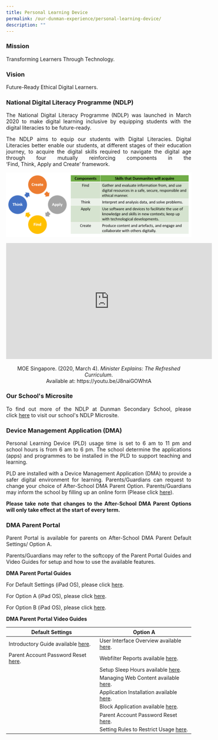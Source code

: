```yaml
---
title: Personal Learning Device
permalink: /our-dunman-experience/personal-learning-device/
description: ""
---
```

### Mission

Transforming Learners Through Technology.  

### Vision

Future-Ready Ethical Digital Learners.  

### National Digital Literacy Programme (NDLP)

<p style="text-align: justify;">The National Digital Literacy Programme (NDLP) was launched in March 2020 to&nbsp;make digital learning inclusive&nbsp;by&nbsp;equipping students with the digital literacies&nbsp;to be future-ready.</p>

<p style="text-align: justify;">The NDLP aims to equip our students with Digital Literacies.&nbsp;Digital Literacies better enable our students, at different stages of their education journey, to acquire the digital skills required to navigate the digital age through four mutually reinforcing components in the ‘Find,&nbsp;Think,&nbsp;Apply&nbsp;and&nbsp;Create’ framework.</p>

![](/images/Our%20Student%20Life/Personal%20Learning%20Device/Find%20Think%20Apply%20Create.png)

<p style="text-align:center"><iframe width="560" height="315" src="https://www.youtube.com/embed/J8naiGOWhtA" title="YouTube video player" frameborder="0" allow="accelerometer; autoplay; clipboard-write; encrypted-media; gyroscope; picture-in-picture" allowfullscreen=""></iframe></p>

<p style="text-align:center"> MOE Singapore. (2020, March 4).&nbsp;<i>Minister Explains: The Refreshed Curriculum</i>. <br> Available at: https://youtu.be/J8naiGOWhtA </p>


### Our School's Microsite

<p style="text-align: justify;">To find out more of the NDLP at Dunman Secondary School, please click&nbsp;<a href="https://sites.google.com/moe.edu.sg/dmnndlp/home" target="_blank">here</a>&nbsp;to visit our school's NDLP Microsite.</p>

### Device Management Application (DMA)

<p style="text-align: justify;">Personal Learning Device (PLD)&nbsp;usage time is set to 6 am to 11 pm and school hours is from 6 am to 6 pm.&nbsp;The school determine the applications (apps) and programmes to be installed in the PLD to support teaching and learning.</p>

<p style="text-align: justify;">PLD are installed with a Device Management Application (DMA) to provide a safer digital environment for learning.&nbsp;Parents/Guardians can request to change your choice of After-School DMA Parent Option. Parents/Guardians may inform the school by filling up an online form (Please click&nbsp;<a href="https://go.gov.sg/change-dma-parent-options" target="_blank">here</a>).</p>

<p style="text-align: justify;"><b>Please take note that changes to the After-School DMA Parent Options will only take effect at the start of every term.</b></p>

### DMA Parent Portal

<p style="text-align: justify;">Parent Portal is available for parents on After-School DMA Parent Default Settings/ Option A.</p>

<p style="text-align: justify;">Parents/Guardians may refer to the softcopy of the Parent Portal Guides and Video Guides for setup and how to use the available features.</p>

**DMA Parent Portal Guides**

For Default Settings (iPad OS), please click&nbsp;<a href="/files/Our%20Student%20Life/DMA%20Parent%20Guide%20v2%20-%20Default%20iPadOS.pdf" target="_blank">here</a>.

For Option A (iPad OS), please click&nbsp;<a href="/files/Our%20Student%20Life/DMA%20Parent%20Guide%20v2%20-%20Option%20A%20iPadOS.pdf" target="_blank">here</a>.

For Option B (iPad OS), please click&nbsp;<a href="/files/Our%20Student%20Life/DMA%20Parent%20Guide%20v2%20-%20Option%20B%20iPadOS.pdf" target="_blank">here</a>.

**DMA Parent Portal Video Guides**

<table>
<thead>
  <tr>
    <th>Default Settings</th>
    <th>Option A</th>
  </tr>
</thead>
<tbody>
  <tr>
    <td>Introductory Guide available <a href="https://go.gov.sg/dma-parents-default-video-guide" target="_blank">here</a>.</td>
    <td>User Interface Overview available <a href="https://go.gov.sg/dma-option-a-user-interface-overview" target="_blank">here</a>.
  </td></tr><tr><td>Parent Account Password Reset <a href="https://go.gov.sg/parentaccpwdresetdmn" target="_blank">here</a>. </td><td>Webfilter Reports available <a href="https://go.gov.sg/dma-option-a-webfilter-reports" target="_blank">here</a>.<br></td>
  </tr><tr>
    <td></td>
    <td>Setup Sleep Hours available <a href="https://go.gov.sg/overridingschoolsleephours" target="_blank">here</a>. <br></td>
  </tr>
  <tr>
    <td></td>
    <td>Managing Web Content available <a href="https://go.gov.sg/dma-option-a-managing-web-content" target="_blank">here</a>.                     <br></td>
  </tr>
  <tr>
    <td></td>
    <td>Application Installation available <a href="https://go.gov.sg/dma-option-a-app-installation" target="_blank">here</a>.</td>
  </tr>
  <tr>
    <td></td>
    <td>Block Application available <a href="https://go.gov.sg/dma-option-a-block-app" target="_blank">here</a>.</td>
  </tr>
  <tr>
    <td></td>
    <td>Parent Account Password Reset <a href="https://go.gov.sg/parentaccpwdresetdmn" target="_blank">here</a>. </td>
  </tr> <tr>
    <td></td>
    <td>Setting Rules to Restrict Usage <a href="https://go.gov.sg/setrulesrestrictsusage" target="_blank">here</a>. </td>
</tr></tbody>
</table>